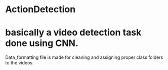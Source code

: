 # ActionDetection
# basically a video detection task done using CNN.
Data_formatting file is made for cleaning and assigning proper class folders to the videos.
